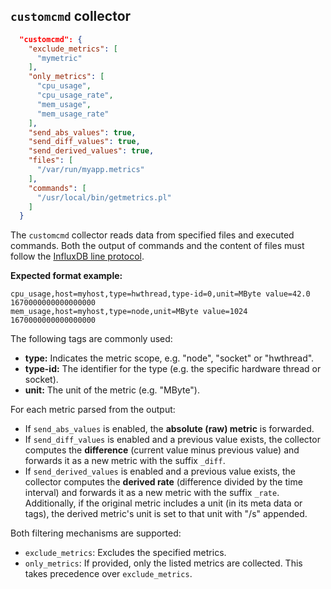 ## `customcmd` collector

```json
  "customcmd": {
    "exclude_metrics": [
      "mymetric"
    ],
    "only_metrics": [
      "cpu_usage",
      "cpu_usage_rate",
      "mem_usage",
      "mem_usage_rate"
    ],
    "send_abs_values": true,
    "send_diff_values": true,
    "send_derived_values": true,
    "files": [
      "/var/run/myapp.metrics"
    ],
    "commands": [
      "/usr/local/bin/getmetrics.pl"
    ]
  }
```

The `customcmd` collector reads data from specified files and executed commands.
Both the output of commands and the content of files must follow the [InfluxDB line protocol](https://docs.influxdata.com/influxdb/cloud/reference/syntax/line-protocol/).

**Expected format example:**

```
cpu_usage,host=myhost,type=hwthread,type-id=0,unit=MByte value=42.0 1670000000000000000
mem_usage,host=myhost,type=node,unit=MByte value=1024 1670000000000000000
```

The following tags are commonly used:
- **type:** Indicates the metric scope, e.g. "node", "socket" or "hwthread".
- **type-id:** The identifier for the type (e.g. the specific hardware thread or socket).
- **unit:** The unit of the metric (e.g. "MByte").

For each metric parsed from the output:
- If `send_abs_values` is enabled, the **absolute (raw) metric** is forwarded.
- If `send_diff_values` is enabled and a previous value exists, the collector computes the **difference** (current value minus previous value) and forwards it as a new metric with the suffix `_diff`.
- If `send_derived_values` is enabled and a previous value exists, the collector computes the **derived rate** (difference divided by the time interval) and forwards it as a new metric with the suffix `_rate`.
  Additionally, if the original metric includes a unit (in its meta data or tags), the derived metric's unit is set to that unit with "/s" appended.

Both filtering mechanisms are supported:
- `exclude_metrics`: Excludes the specified metrics.
- `only_metrics`: If provided, only the listed metrics are collected. This takes precedence over `exclude_metrics`.
